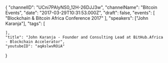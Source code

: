 {
    "channelID": "UCni7PAlyNS0_12H-26DJJ3w",
    "channelName": "Bitcoin Events",
    "date": "2017-03-29T10:31:53.000Z",
    "draft": false,
    "events": [
        "Blockchain & Bitcoin Africa Conference 2017"
    ],
    "speakers": ["John Karanja"],
    "tags": [

    ],
    "title": "John Karanja - Founder and Consulting Lead at BitHub.Africa - Blockchain Accelerator",
    "youtubeID": "aqAslwvROiA"
}
